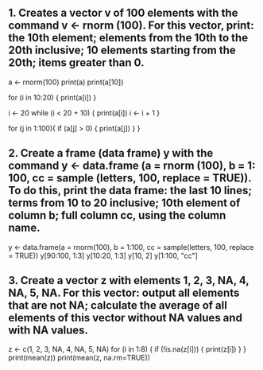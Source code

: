 ## 1. Creates a vector v of 100 elements with the command v <- rnorm (100). For this vector, print: the 10th element; elements from the 10th to the 20th inclusive; 10 elements starting from the 20th; items greater than 0.
a <- rnorm(100)
print(a)
print(a[10])

for (i in 10:20) {
  print(a[i])
}

i <- 20
while (i < 20 + 10) {
  print(a[i])
  i <- i + 1
}

for (j in 1:100){
  if (a[j] > 0) {
    print(a[j])
  }
}

## 2. Create a frame (data frame) y with the command y <- data.frame (a = rnorm (100), b = 1: 100, cc = sample (letters, 100, replace = TRUE)). To do this, print the data frame: the last 10 lines; terms from 10 to 20 inclusive; 10th element of column b; full column cc, using the column name.
y <- data.frame(a = rnorm(100), b = 1:100, cc = sample(letters, 100, replace = TRUE))
y[90:100, 1:3]
y[10:20, 1:3]
y[10, 2]
y[1:100, "cc"]

## 3. Create a vector z with elements 1, 2, 3, NA, 4, NA, 5, NA. For this vector: output all elements that are not NA; calculate the average of all elements of this vector without NA values and with NA values.
z <- c(1, 2, 3, NA, 4, NA, 5, NA)
for (i in 1:8) {
  if (!is.na(z[i])) {
    print(z[i])
  }
}
print(mean(z))
print(mean(z, na.rm=TRUE))
